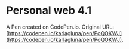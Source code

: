 # Personal web  4.1

A Pen created on CodePen.io. Original URL: [https://codepen.io/karlagluna/pen/PoQOKWJ](https://codepen.io/karlagluna/pen/PoQOKWJ).

